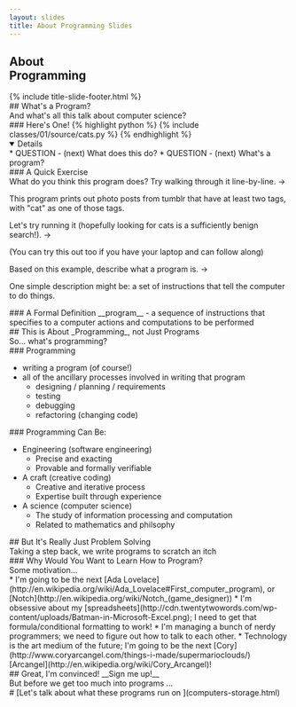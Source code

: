 ```yaml
---
layout: slides
title: About Programming Slides
---
```


<section markdown="block" class="title-slide">
<h1> About 
<br />
Programming
</h1>
{% include title-slide-footer.html %}
</section>

<section markdown="block">
## What's a Program?
<aside>And what's all this talk about computer science?</aside>
</section>

<section markdown="block">
### Here's One!
{% highlight python %}
{% include classes/01/source/cats.py %}
{% endhighlight %}
<details open markdown="block">
* QUESTION - (next) What does this do?
* QUESTION - (next) What's a program?
</details>
</section>

<section markdown="block">
### A Quick Exercise
<aside>
What do you think this program does?  Try walking through it line-by-line. &rarr;
</aside>
<div class="incremental" markdown="block">
<p>This program prints out photo posts from tumblr that have at least two tags, with "cat" as one of those tags.</p>
<aside>
Let's try running it (hopefully looking for cats is a sufficiently benign search!). &rarr;
</aside>
<p>(You can try this out too if you have your laptop and can follow along)</p>
<aside>
Based on this example, describe what a program is. &rarr;
</aside>
<p>One simple description might be: a set of instructions that tell the computer to do things.</p>
</div>
</section>

<section markdown="block">
### A Formal Definition
__program__ - a sequence of instructions that specifies to a computer actions and computations to be performed
</section>

<section markdown="block">
## This is About _Programming_, not Just Programs
<aside>So... what's programming?</aside>
</section>

<section markdown="block">
### Programming

* writing a program (of course!)
* all of the ancillary processes involved in writing that program
	* designing / planning / requirements
	* testing
	* debugging
	* refactoring (changing code) 
</section>

<section markdown="block">
### Programming Can Be:

* Engineering (software engineering)
	* Precise and exacting
	* Provable and formally verifiable
* A craft  (creative coding)
	* Creative and iterative process
	* Expertise built through experience
* A science (computer science)
	* The study of information processing and computation 
	* Related to mathematics and philsophy
</section>

<section markdown="block">
## But It's Really Just Problem Solving
<aside>Taking a step back, we write programs to scratch an itch</aside>
</section>

<section markdown="block">
### Why Would You Want to Learn How to Program?
<aside>
Some motivation...
</aside>
* I'm going to be the next [Ada Lovelace](http://en.wikipedia.org/wiki/Ada_Lovelace#First_computer_program), or [Notch](http://en.wikipedia.org/wiki/Notch_(game_designer))
* I'm obsessive about my [spreadsheets](http://cdn.twentytwowords.com/wp-content/uploads/Batman-in-Microsoft-Excel.png); I need to get that formula/conditional formatting to work! 
* I'm managing a bunch of nerdy programmers; we need to figure out how to talk to each other.
* Technology is the art medium of the future; I'm going to be the next [Cory](http://www.coryarcangel.com/things-i-made/supermarioclouds/) [Arcangel](http://en.wikipedia.org/wiki/Cory_Arcangel)!
</section>

<section markdown="block">
## Great, I'm convinced!  __Sign me up!__
<aside>
But before we get too much into programs ...
</aside>
</section>

<section markdown="block">
# [Let's talk about what these programs run on ](computers-storage.html)
</section>
